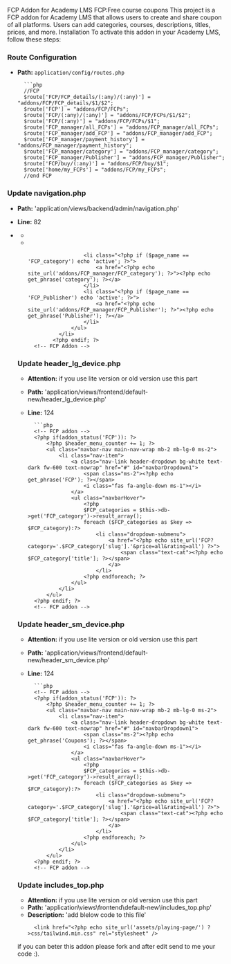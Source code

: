 FCP Addon for Academy LMS
FCP:Free course coupons
This project is a FCP addon for Academy LMS that allows users to create and share coupon of all platforms. Users can add categories, courses, descriptions, titles, prices, and more.
Installation
To activate this addon in your Academy LMS, follow these steps:

### Route Configuration
		
- **Path:** `application/config/routes.php`
		
		```php
		//FCP
		$route['FCP/FCP_details/(:any)/(:any)'] = "addons/FCP/FCP_details/$1/$2";
		$route['FCP'] = "addons/FCP/FCPs";
		$route['FCP/(:any)/(:any)'] = "addons/FCP/FCPs/$1/$2";
		$route['FCP/(:any)'] = "addons/FCP/FCPs/$1";
		$route['FCP_manager/all_FCPs'] = "addons/FCP_manager/all_FCPs";
		$route['FCP_manager/add_FCP'] = "addons/FCP_manager/add_FCP";
		$route['FCP_manager/payment_history'] = "addons/FCP_manager/payment_history";
		$route['FCP_manager/category'] = "addons/FCP_manager/category";
		$route['FCP_manager/Publisher'] = "addons/FCP_manager/Publisher";
		$route['FCP/buy/(:any)'] = "addons/FCP/buy/$1";
		$route['home/my_FCPs'] = "addons/FCP/my_FCPs";
		//end FCP
### Update navigation.php
- **Path:** 'application/views/backend/admin/navigation.php'
- **Line:** 82
		  <!-- FCP Addon -->
			  <?php if (addon_status('FCP')) : ?>
  				<li class="side-nav-item">
  					<a href="javascript: void(0);" class="side-nav-link <?php if ($page_name == 'all_FCPs' || $page_name == 'add_FCP' || $page_name == 'FCP_edit') : ?> active <?php endif; ?>">
  						<i class="dripicons-ticket"></i>
  						<span> <?php echo get_phrase('Coupons'); ?> </span>
  						<span class="menu-arrow"></span>
  					</a>
  					<ul class="side-nav-second-level <?php if ($page_name == 'FCP_edit') echo 'in'; ?>" aria-expanded="false">
  						<li class="<?php if ($page_name == 'all_FCPs' || $page_name == 'FCP_edit') echo 'active'; ?>">
  							<a href="<?php echo site_url('addons/FCP_manager/FCP'); ?>"><?php echo get_phrase('all_FCPs'); ?></a>
  						</li>
  						<li class="<?php if ($page_name == 'add_FCP') echo 'active'; ?>">
  							<a href="<?php echo site_url('FCP_manager/add_FCP'); ?>"><?php echo get_phrase('add_FCP'); ?></a>
  						</li>

  						<li class="<?php if ($page_name == 'FCP_category') echo 'active'; ?>">
  							<a href="<?php echo site_url('addons/FCP_manager/FCP_category'); ?>"><?php echo get_phrase('category'); ?></a>
  						</li>
						<li class="<?php if ($page_name == 'FCP_Publisher') echo 'active'; ?>">
  							<a href="<?php echo site_url('addons/FCP_manager/FCP_Publisher'); ?>"><?php echo get_phrase('Publisher'); ?></a>
  						</li>
  					</ul>
  				</li>
			  <?php endif; ?>
		<!-- FCP Addon -->
### Update header_lg_device.php
- **Attention:** if you use lite version or old version use this part
- **Path:** 'application/views/frontend/default-new/header_lg_device.php'
- **Line:** 124

		```php
		<!-- FCP addon -->
		<?php if(addon_status('FCP')): ?>
			<?php $header_menu_counter += 1; ?>
			<ul class="navbar-nav main-nav-wrap mb-2 mb-lg-0 ms-2">
				<li class="nav-item">
					<a class="nav-link header-dropdown bg-white text-dark fw-600 text-nowrap" href="#" id="navbarDropdown1">
						<span class="ms-2"><?php echo get_phrase('FCP'); ?></span>
						<i class="fas fa-angle-down ms-1"></i>
					</a>
					<ul class="navbarHover">
						<?php
						$FCP_categories = $this->db->get('FCP_category')->result_array();
						foreach ($FCP_categories as $key => $FCP_category):?>
							<li class="dropdown-submenu">
								<a href="<?php echo site_url('FCP?category='.$FCP_category['slug'].'&price=all&rating=all') ?>">
									<span class="text-cat"><?php echo $FCP_category['title']; ?></span>
								</a>
							</li>
						<?php endforeach; ?>
					</ul>
				</li>
			</ul>
		<?php endif; ?>
		<!-- FCP addon -->
### Update header_sm_device.php
- **Attention:** if you use lite version or old version use this part
- **Path:** 'application/views/frontend/default-new/header_sm_device.php'
- **Line:** 124

		```php
		<!-- FCP addon -->
		<?php if(addon_status('FCP')): ?>
			<?php $header_menu_counter += 1; ?>
			<ul class="navbar-nav main-nav-wrap mb-2 mb-lg-0 ms-2">
				<li class="nav-item">
					<a class="nav-link header-dropdown bg-white text-dark fw-600 text-nowrap" href="#" id="navbarDropdown1">
						<span class="ms-2"><?php echo get_phrase('Coupons'); ?></span>
						<i class="fas fa-angle-down ms-1"></i>
					</a>
					<ul class="navbarHover">
						<?php
						$FCP_categories = $this->db->get('FCP_category')->result_array();
						foreach ($FCP_categories as $key => $FCP_category):?>
							<li class="dropdown-submenu">
								<a href="<?php echo site_url('FCP?category='.$FCP_category['slug'].'&price=all&rating=all') ?>">
									<span class="text-cat"><?php echo $FCP_category['title']; ?></span>
								</a>
							</li>
						<?php endforeach; ?>
					</ul>
				</li>
			</ul>
		<?php endif; ?>
		<!-- FCP addon -->


### Update includes_top.php
- **Attention:** if you use lite version or old version use this part
- **Path:** 'application\views\frontend\default-new\includes_top.php'
- **Description:** 'add blelow code to this file'
	<!-- tailwind CSS -->
		<link href="<?php echo site_url('assets/playing-page/') ?>css/tailwind.min.css" rel="stylesheet" />
	<!-- tailwind CSS -->

if you can beter this addon please fork and after edit send to me your code :).